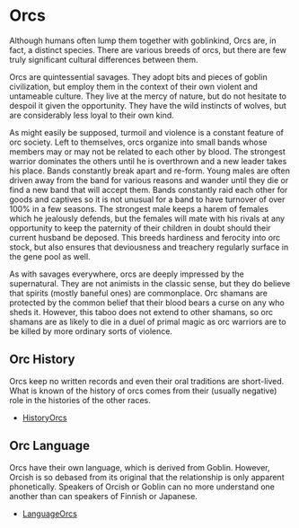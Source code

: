 # Orcs

Although humans often lump them together with goblinkind, Orcs are, in fact, a distinct species. There are various breeds of orcs, but there are few truly significant cultural differences between them.

Orcs are quintessential savages. They adopt bits and pieces of goblin civilization, but employ them in the context of their own violent and untameable culture. They live at the mercy of nature, but do not hesitate to despoil it given the opportunity. They have the wild instincts of wolves, but are considerably less loyal to their own kind.

As might easily be supposed, turmoil and violence is a constant feature of orc society. Left to themselves, orcs organize into small bands whose members may or may not be related to each other by blood. The strongest warrior dominates the others until he is overthrown and a new leader takes his place. Bands constantly break apart and re-form. Young males are often driven away from the band for various reasons and wander until they die or find a new band that will accept them. Bands constantly raid each other for goods and captives so it is not unusual for a band to have turnover of over 100% in a few seasons. The strongest male keeps a harem of females which he jealously defends, but the females will mate with his rivals at any opportunity to keep the paternity of their children in doubt should their current husband be deposed. This breeds hardiness and ferocity into orc stock, but also ensures that deviousness and treachery regularly surface in the gene pool as well.

As with savages everywhere, orcs are deeply impressed by the supernatural. They are not animists in the classic sense, but they do believe that spirits (mostly baneful ones) are commonplace. Orc shamans are protected by the common belief that their blood bears a curse on any who sheds it. However, this taboo does not extend to other shamans, so orc shamans are as likely to die in a duel of primal magic as orc warriors are to be killed by more ordinary sorts of violence.

## Orc History

Orcs keep no written records and even their oral traditions are short-lived. What is known of the history of orcs comes from their (usually negative) role in the histories of the other races.

* [HistoryOrcs](HistoryOrcs.md)

## Orc Language

Orcs have their own language, which is derived from Goblin. However, Orcish is so debased from its original that the relationship is only apparent phonetically. Speakers of Orcish or Goblin can no more understand one another than can speakers of Finnish or Japanese.

* [LanguageOrcs](LanguageOrcs.md)
